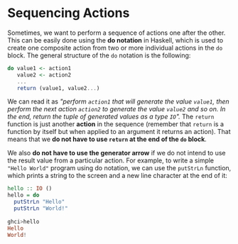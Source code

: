 # Sequencing Actions

Sometimes, we want to perform a sequence of actions one after the other. This can be easily done using the **do notation** in Haskell, which is used to create one composite action from two or more individual actions in the `do` block. The general structure of the `do` notation is the following:

```haskell
do value1 <- action1
   value2 <- action2
   ...
   return (value1, value2...)
```

We can read it as _"perform `action1` that will generate the value `value1`, then perform the next action `action2` to generate the value `value2` and so on. In the end, return the tuple of generated values as a type `IO`"._ The `return` function is just another **action** in the sequence (remember that `return` is a function by itself but when applied to an argument it returns an action). That means that we **do not have to use `return` at the end of the `do` block**.

We also **do not have to use the generator arrow** if we do not intend to use the result value from a particular action. For example, to write a simple `"Hello World"` program using do notation, we can use the `putStrLn` function, which prints a string to the screen and a new line character at the end of it:

```haskell
hello :: IO ()
hello = do
  putStrLn "Hello"
  putStrLn "World!"
  
ghci>hello
Hello
World!
```
